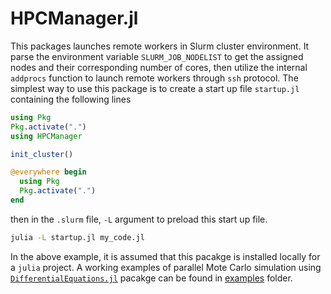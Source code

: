 # HPCManager.jl
This packages launches remote workers in Slurm cluster environment. It parse the environment variable `SLURM_JOB_NODELIST` to get the assigned nodes and their corresponding number of cores, then utilize the internal `addprocs` function to launch remote workers through `ssh` protocol. The simplest way to use this package is to create a start up file `startup.jl` containing the following lines
```julia
using Pkg
Pkg.activate(".")
using HPCManager

init_cluster()

@everywhere begin
  using Pkg
  Pkg.activate(".")
end
```
then in the `.slurm` file, `-L` argument to preload this start up file.
```bash
julia -L startup.jl my_code.jl
```
In the above example, it is assumed that this pacakge is installed locally for a `julia` project. A working examples of parallel Mote Carlo simulation using [`DifferentialEquations.jl`](http://docs.juliadiffeq.org/latest/) pacakge can be found in [examples](examples) folder.
